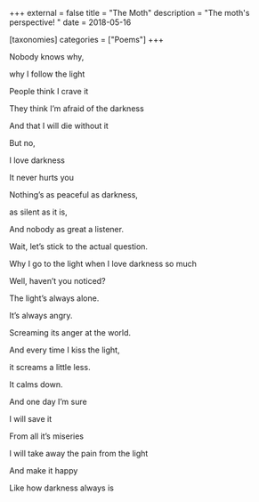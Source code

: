 +++
external = false
title = "The Moth"
description = "The moth's perspective! "
date = 2018-05-16

[taxonomies]
categories = ["Poems"]
+++


Nobody knows why,

why I follow the light

People think I crave it

They think I’m afraid of the darkness

And that I will die without it
<!-- more -->
But no,

I love darkness

It never hurts you

Nothing’s as peaceful as darkness,

as silent as it is,

And nobody as great a listener.

Wait, let’s stick to the actual question.

Why I go to the light when I love darkness so much

Well, haven’t you noticed?

The light’s always alone.

It’s always angry.

Screaming its anger at the world.

And every time I kiss the light,

it screams a little less.

It calms down.

And one day I’m sure

I will save it

From all it’s miseries

I will take away the pain from the light

And make it happy

Like how darkness always is
